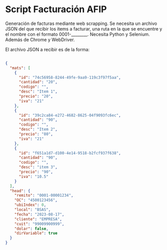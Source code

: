 # Script Facturación AFIP
Generación de facturas mediante web scrapping. 
Se necesita un archivo JSON del que recibir los items a facturar, una ruta en la que se encuentre y el nombre con el formato 0001-________. 
Necesita Python y Selenium. Además de Chrome y WebDriver.

El archivo JSON a recibir es de la forma:
```json

{
  "mats": [
    {
      "id": "74c56958-8244-49fe-9aa9-119c3f97f5aa",
      "cantidad": "20",
      "codigo": "",
      "desc": "Item 1",
      "precio": "20",
      "iva": "21"
    },
    {
      "id": "39c2ca84-e272-4682-8625-04f9093fc6ec",
      "cantidad": "90",
      "codigo": "",
      "desc": "Item 2",
      "precio": "80",
      "iva": "21"
    },
    {
      "id": "f651a1d7-d100-4e14-9518-b2fcf937f638",
      "cantidad": "90",
      "codigo": "",
      "desc": "item 3",
      "precio": "90",
      "iva": "10.5"
    }
  ],
  "head": {
    "remito": "0001-00001234",
    "OC": "4500123456",
    "ubiIndex": 0,
    "local": "BSAS",
    "fecha": "2023-08-17",
    "cliente": "EMPRESA",
    "cuit": "99009900999",
    "dolar": false,
    "dirVariable": true
  }
}

```
